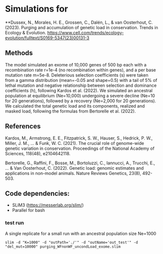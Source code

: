# Simulations for 
**Dussex, N., Morales, H. E., Grossen, C., Dalén, L., & van Oosterhout, C. (2023). Purging and accumulation of genetic load in conservation. Trends in Ecology & Evolution. 
https://www.cell.com/trends/ecology-evolution/fulltext/S0169-5347(23)00131-3 

## Methods
The model simulated an exome of 10,000 genes of 500 bp each with a recombination rate r=1e-4 (no recombination within genes), and a per base mutation rate m=5e-8. Deleterious selection coefficients (s) were taken from a gamma distribution (mean=-0.05 and shape=0.5) with a tail of 5% of lethal mutation and negative relationship between selection and dominance coefficients (h), following Kardos et al. (2022). We simulated an ancestral population at equilibrium (Ne=10,000) undergoing a severe decline (Ne=10 for 20 generations), followed by a recovery (Ne=2,000 for 20 generations). We calculated the total genetic load and its components, realized and masked load, following the formulas from Bertorelle et al. (2022).

## References
Kardos, M., Armstrong, E. E., Fitzpatrick, S. W., Hauser, S., Hedrick, P. W., Miller, J. M., ... & Funk, W. C. (2021). The crucial role of genome-wide genetic variation in conservation. Proceedings of the National Academy of Sciences, 118(48), e2104642118.

Bertorelle, G., Raffini, F., Bosse, M., Bortoluzzi, C., Iannucci, A., Trucchi, E., ... & Van Oosterhout, C. (2022). Genetic load: genomic estimates and applications in non-model animals. Nature Reviews Genetics, 23(8), 492-503.

## Code dependencies:
- SLiM3 (https://messerlab.org/slim/)
- Parallel for bash

### test run
A single replicate for a small run with an ancestral population size Ne=1000

```slim -d "K=1000" -d "outPath='./'" -d "outName='out_test'" -d "del_mut=10000" purging_WFnonWF_uncondLoad_exome.slim```
